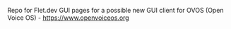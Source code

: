 Repo for Flet.dev GUI pages for a possible new GUI client for OVOS (Open Voice OS) - https://www.openvoiceos.org



